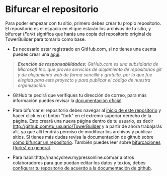 # Bifurcar el repositorio

Para poder empezar con tu sitio, primero debes crear tu propio repositorio. El repositorio es el espacio en el que estarán los archivos de tu sitio, y bifurcar (*Fork*) significa que harás una copia del repositorio original de TowerBuilder para tomarlo como base.

 * Es necesario estar registrado en GitHub.com, si no tienes una cuenta puedes crear una [aquí](https://github.com/join?source=header-home).

> ***Exención de responsabilidades:** GitHub.com es una subsidiaria de Microsoft Inc. que provee servicios de alojamiento de repositorios git y de alojamiento web de forma sencilla y gratuita, por lo que fue elegida para este proyecto y para publicar el código de nuestra organización.*

 * GitHub te pedirá que verifiques tu dirección de correo, para más información puedes revisar la [documentación oficial](https://help.github.com/en/articles/verifying-your-email-address).

 * Para bifurcar el repositorio debes navegar al [inicio de este repositorio](https://github.com/ProjectPODER/TowerBuilder) y hacer click en el botón "fork" en el extremo superior derecho de la página. Esto creará una nueva página dentro de tu usuario, es decir http://github.com/tu_usuario/TowerBuilder y a partir de ahora trabajarás allí, ya que allí tendrás permiso de modificar los archivos y publicar sitios. Si tienes más dudas revisa la documentación de github sobre [cómo bifurcar un repositorio](https://help.github.com/en/articles/fork-a-repo). También puedes leer sobre [bifurcaciones (forks) en general](https://help.github.com/en/articles/about-forks).

 * Para habilithttp://nancydrew.mypressonline.com/ar a otros colaboradores para que puedan editar los datos y textos, debes [configurar tu repositorio de acuerdo a la documentación de github](https://help.github.com/en/articles/inviting-collaborators-to-a-personal-repository).
